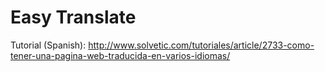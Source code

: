 # Easy Translate

Tutorial (Spanish):  http://www.solvetic.com/tutoriales/article/2733-como-tener-una-pagina-web-traducida-en-varios-idiomas/
